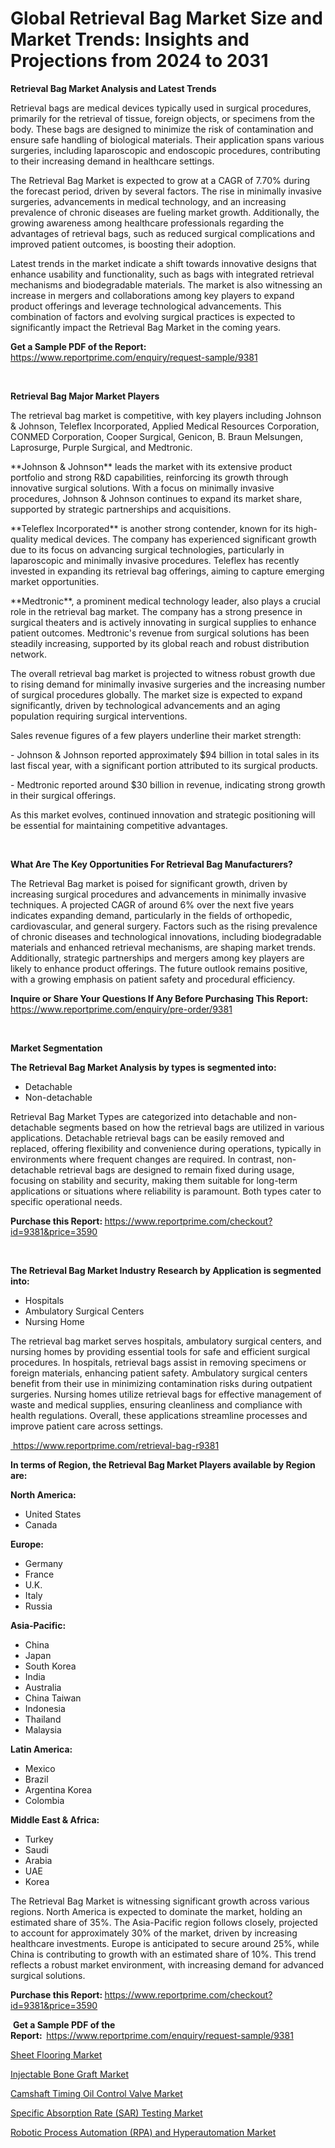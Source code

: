 <p><h1>Global Retrieval Bag Market Size and Market Trends: Insights and Projections from 2024 to 2031</h1></p><p><strong>Retrieval Bag Market Analysis and Latest Trends</strong></p>
<p><p>Retrieval bags are medical devices typically used in surgical procedures, primarily for the retrieval of tissue, foreign objects, or specimens from the body. These bags are designed to minimize the risk of contamination and ensure safe handling of biological materials. Their application spans various surgeries, including laparoscopic and endoscopic procedures, contributing to their increasing demand in healthcare settings.</p><p>The Retrieval Bag Market is expected to grow at a CAGR of 7.70% during the forecast period, driven by several factors. The rise in minimally invasive surgeries, advancements in medical technology, and an increasing prevalence of chronic diseases are fueling market growth. Additionally, the growing awareness among healthcare professionals regarding the advantages of retrieval bags, such as reduced surgical complications and improved patient outcomes, is boosting their adoption.</p><p>Latest trends in the market indicate a shift towards innovative designs that enhance usability and functionality, such as bags with integrated retrieval mechanisms and biodegradable materials. The market is also witnessing an increase in mergers and collaborations among key players to expand product offerings and leverage technological advancements. This combination of factors and evolving surgical practices is expected to significantly impact the Retrieval Bag Market in the coming years.</p></p>
<p><strong>Get a Sample PDF of the Report:&nbsp;</strong> <a href="https://www.reportprime.com/enquiry/request-sample/9381?utm_campaign=112&utm_medium=2&utm_source=Github&utm_content=ia&utm_term=28112024&utm_id=retrieval-bag">https://www.reportprime.com/enquiry/request-sample/9381</a></p>
<p>&nbsp;</p>
<p><strong>Retrieval Bag Major Market Players</strong></p>
<p><p>The retrieval bag market is competitive, with key players including Johnson & Johnson, Teleflex Incorporated, Applied Medical Resources Corporation, CONMED Corporation, Cooper Surgical, Genicon, B. Braun Melsungen, Laprosurge, Purple Surgical, and Medtronic. </p><p>**Johnson & Johnson** leads the market with its extensive product portfolio and strong R&D capabilities, reinforcing its growth through innovative surgical solutions. With a focus on minimally invasive procedures, Johnson & Johnson continues to expand its market share, supported by strategic partnerships and acquisitions.</p><p>**Teleflex Incorporated** is another strong contender, known for its high-quality medical devices. The company has experienced significant growth due to its focus on advancing surgical technologies, particularly in laparoscopic and minimally invasive procedures. Teleflex has recently invested in expanding its retrieval bag offerings, aiming to capture emerging market opportunities.</p><p>**Medtronic**, a prominent medical technology leader, also plays a crucial role in the retrieval bag market. The company has a strong presence in surgical theaters and is actively innovating in surgical supplies to enhance patient outcomes. Medtronic's revenue from surgical solutions has been steadily increasing, supported by its global reach and robust distribution network.</p><p>The overall retrieval bag market is projected to witness robust growth due to rising demand for minimally invasive surgeries and the increasing number of surgical procedures globally. The market size is expected to expand significantly, driven by technological advancements and an aging population requiring surgical interventions.</p><p>Sales revenue figures of a few players underline their market strength: </p><p>- Johnson & Johnson reported approximately $94 billion in total sales in its last fiscal year, with a significant portion attributed to its surgical products.</p><p>- Medtronic reported around $30 billion in revenue, indicating strong growth in their surgical offerings.</p><p>As this market evolves, continued innovation and strategic positioning will be essential for maintaining competitive advantages.</p></p>
<p>&nbsp;</p>
<p><strong>What Are The Key Opportunities For Retrieval Bag Manufacturers?</strong></p>
<p><p>The Retrieval Bag market is poised for significant growth, driven by increasing surgical procedures and advancements in minimally invasive techniques. A projected CAGR of around 6% over the next five years indicates expanding demand, particularly in the fields of orthopedic, cardiovascular, and general surgery. Factors such as the rising prevalence of chronic diseases and technological innovations, including biodegradable materials and enhanced retrieval mechanisms, are shaping market trends. Additionally, strategic partnerships and mergers among key players are likely to enhance product offerings. The future outlook remains positive, with a growing emphasis on patient safety and procedural efficiency.</p></p>
<p><strong>Inquire or Share Your Questions If Any Before Purchasing This Report:</strong> <a href="https://www.reportprime.com/enquiry/pre-order/9381?utm_campaign=112&utm_medium=2&utm_source=Github&utm_content=ia&utm_term=28112024&utm_id=retrieval-bag">https://www.reportprime.com/enquiry/pre-order/9381</a></p>
<p>&nbsp;</p>
<p><strong>Market Segmentation</strong></p>
<p><strong>The Retrieval Bag Market Analysis by types is segmented into:</strong></p>
<p><ul><li>Detachable</li><li>Non-detachable</li></ul></p>
<p><p>Retrieval Bag Market Types are categorized into detachable and non-detachable segments based on how the retrieval bags are utilized in various applications. Detachable retrieval bags can be easily removed and replaced, offering flexibility and convenience during operations, typically in environments where frequent changes are required. In contrast, non-detachable retrieval bags are designed to remain fixed during usage, focusing on stability and security, making them suitable for long-term applications or situations where reliability is paramount. Both types cater to specific operational needs.</p></p>
<p><strong>Purchase this Report:&nbsp;</strong><a href="https://www.reportprime.com/checkout?id=9381&price=3590&utm_campaign=112&utm_medium=2&utm_source=Github&utm_content=ia&utm_term=28112024&utm_id=retrieval-bag">https://www.reportprime.com/checkout?id=9381&price=3590</a></p>
<p>&nbsp;</p>
<p><strong>The Retrieval Bag Market Industry Research by Application is segmented into:</strong></p>
<p><ul><li>Hospitals</li><li>Ambulatory Surgical Centers</li><li>Nursing Home</li></ul></p>
<p><p>The retrieval bag market serves hospitals, ambulatory surgical centers, and nursing homes by providing essential tools for safe and efficient surgical procedures. In hospitals, retrieval bags assist in removing specimens or foreign materials, enhancing patient safety. Ambulatory surgical centers benefit from their use in minimizing contamination risks during outpatient surgeries. Nursing homes utilize retrieval bags for effective management of waste and medical supplies, ensuring cleanliness and compliance with health regulations. Overall, these applications streamline processes and improve patient care across settings.</p></p>
<p><a href="https://www.reportprime.com/retrieval-bag-r9381?utm_campaign=112&utm_medium=2&utm_source=Github&utm_content=ia&utm_term=28112024&utm_id=retrieval-bag">&nbsp;https://www.reportprime.com/retrieval-bag-r9381</a></p>
<p><strong>In terms of Region, the Retrieval Bag Market Players available by Region are:</strong></p>
<p>
    <p> <strong> North America: </strong>
        <ul>
            <li>United States</li>
            <li>Canada</li>
        </ul>
        </p> 
    <p> <strong> Europe: </strong>
        <ul>
            <li>Germany</li>
            <li>France</li>
            <li>U.K.</li>
            <li>Italy</li>
            <li>Russia</li>
        </ul>
        </p> 
    <p> <strong> Asia-Pacific: </strong>
        <ul>
            <li>China</li>
            <li>Japan</li>
            <li>South Korea</li>
            <li>India</li>
            <li>Australia</li>
            <li>China Taiwan</li>
            <li>Indonesia</li>
            <li>Thailand</li>
            <li>Malaysia</li>
        </ul>
        </p> 
    <p> <strong> Latin America: </strong>
        <ul>
            <li>Mexico</li>
            <li>Brazil</li>
            <li>Argentina Korea</li>
            <li>Colombia</li>
        </ul>
        </p> 
    <p> <strong> Middle East & Africa: </strong>
        <ul>
            <li>Turkey</li>
            <li>Saudi</li>
            <li>Arabia</li>
            <li>UAE</li>
            <li>Korea</li>
        </ul>
    </p>
    </p>
<p><p>The Retrieval Bag Market is witnessing significant growth across various regions. North America is expected to dominate the market, holding an estimated share of 35%. The Asia-Pacific region follows closely, projected to account for approximately 30% of the market, driven by increasing healthcare investments. Europe is anticipated to secure around 25%, while China is contributing to growth with an estimated share of 10%. This trend reflects a robust market environment, with increasing demand for advanced surgical solutions.</p></p>
<p><strong>Purchase this Report: </strong><a href="https://www.reportprime.com/checkout?id=9381&price=3590&utm_campaign=112&utm_medium=2&utm_source=Github&utm_content=ia&utm_term=28112024&utm_id=retrieval-bag">https://www.reportprime.com/checkout?id=9381&price=3590</a></p>
<p>&nbsp;<strong>Get a Sample PDF of the Report:&nbsp;&nbsp;</strong><a href="https://www.reportprime.com/enquiry/request-sample/9381?utm_campaign=112&utm_medium=2&utm_source=Github&utm_content=ia&utm_term=28112024&utm_id=retrieval-bag">https://www.reportprime.com/enquiry/request-sample/9381</a></p>
<p><strong></strong></p>
<p><p><a href="https://www.linkedin.com/pulse/emerging-sheet-flooring-market-opportunities-analysis-investors-olvse?utm_campaign=112&utm_medium=2&utm_source=Github&utm_content=ia&utm_term=28112024&utm_id=retrieval-bag">Sheet Flooring Market</a></p><p><a href="https://www.linkedin.com/pulse/detailed-examination-injectable-bone-graft-market-size-projecting-nigae?utm_campaign=112&utm_medium=2&utm_source=Github&utm_content=ia&utm_term=28112024&utm_id=retrieval-bag">Injectable Bone Graft Market</a></p><p><a href="https://www.linkedin.com/pulse/global-camshaft-timing-oil-control-valve-market-size-trends-laaoe?utm_campaign=112&utm_medium=2&utm_source=Github&utm_content=ia&utm_term=28112024&utm_id=retrieval-bag">Camshaft Timing Oil Control Valve Market</a></p><p><a href="https://issuu.com/reportprime-2/docs/specific-absorption-rate-sar-testin_5d40801e323673?utm_campaign=112&utm_medium=2&utm_source=Github&utm_content=ia&utm_term=28112024&utm_id=retrieval-bag">Specific Absorption Rate (SAR) Testing Market</a></p><p><a href="https://issuu.com/reportprime-2/docs/robotic-process-automation-rpa-and-_7b90564bebc70e?utm_campaign=112&utm_medium=2&utm_source=Github&utm_content=ia&utm_term=28112024&utm_id=retrieval-bag">Robotic Process Automation (RPA) and Hyperautomation Market</a></p></p>